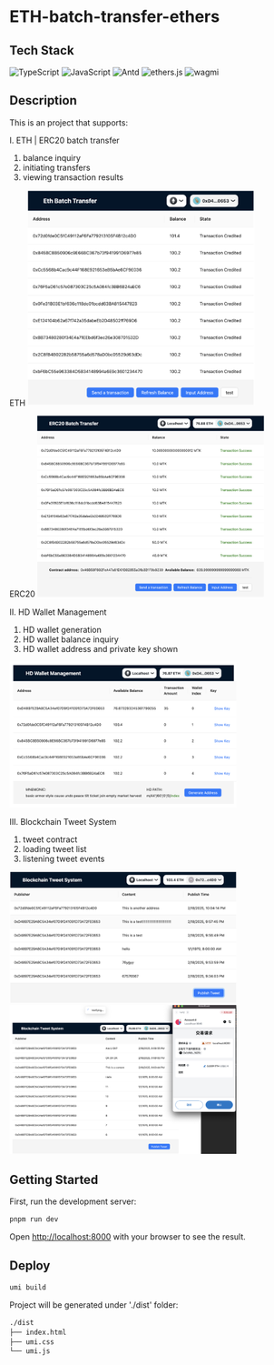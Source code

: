 # ETH-batch-transfer-ethers

## Tech Stack
![TypeScript](https://img.shields.io/badge/TypeScript-007ACC?style=for-the-badge&logo=typescript&logoColor=white)
![JavaScript](https://img.shields.io/badge/JavaScript-F7DF1E?style=for-the-badge&logo=javascript&logoColor=black)
![Antd](https://img.shields.io/badge/AntDesign-0170FE?style=for-the-badge&logo=antdesign&logoColor=black)
![ethers.js](https://img.shields.io/badge/Ethersjs-2535A0?style=for-the-badge&logo=ethers&logoColor=white)
![wagmi](https://img.shields.io/badge/wagmi-000000?style=for-the-badge&logo=wagmi&logoColor=white)

## Description
This is an project that supports:

I. ETH | ERC20 batch transfer 
1. balance inquiry
2. initiating transfers
3. viewing transaction results

ETH
<img src="docs/ETH.png" width="400" alt="ETH">

ERC20
<img src="docs/ERC20.png" width="400" alt="ERC20">

II. HD Wallet Management
1. HD wallet generation
2. HD wallet balance inquiry
3. HD wallet address and private key shown
<img src="docs/HDWallet.png" width="400" alt="HDWallet">

III. Blockchain Tweet System
1. tweet contract
2. loading tweet list
3. listening tweet events

<img src="docs/TWEET1.png" width="400" alt="TWEET1">
<img src="docs/TWEET2.png" width="400" alt="TWEET2">

## Getting Started
First, run the development server:
```bash
pnpm run dev
```
Open [http://localhost:8000](http://localhost:8000) with your browser to see the result.

## Deploy
```bash
umi build
```
Project will be generated under './dist' folder:
```bash
./dist
├── index.html
├── umi.css
└── umi.js
```